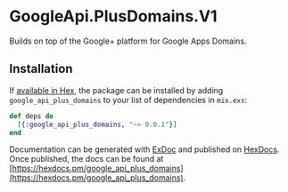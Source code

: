 # GoogleApi.PlusDomains.V1

Builds on top of the Google+ platform for Google Apps Domains.

## Installation

If [available in Hex](https://hex.pm/docs/publish), the package can be installed
by adding `google_api_plus_domains` to your list of dependencies in `mix.exs`:

```elixir
def deps do
  [{:google_api_plus_domains, "~> 0.0.1"}]
end
```

Documentation can be generated with [ExDoc](https://github.com/elixir-lang/ex_doc)
and published on [HexDocs](https://hexdocs.pm). Once published, the docs can
be found at [https://hexdocs.pm/google_api_plus_domains](https://hexdocs.pm/google_api_plus_domains).
